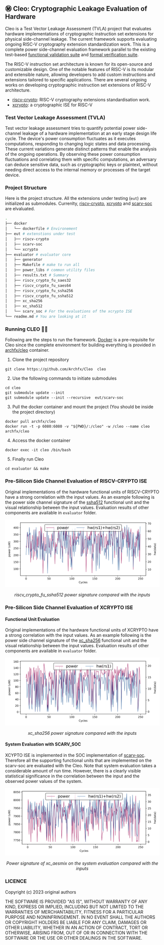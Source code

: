 ## ㊙️ Cleo: Cryptographic Leakage Evaluation of Hardware

Cleo is a Test Vector Leakage Assessment (TVLA) project that evaluates hardware implementations of cryptographic instruction set extensions for physical side-channel leakage. The current framework supports evaluating ongoing RISC-V cryptography extension standardization work. This is a complete power side-channel evaluation framework parallel to the existing test-based [functional validation suite](https://github.com/riscv/riscv-crypto/) and [formal verification suite](https://github.com/riscv/riscv-crypto/). 


The RISC-V instruction set architecture is known for its open-source and customizable design. One of the notable features of RISC-V is its modular and extensible nature, allowing developers to add custom instructions and extensions tailored to specific applications. There are several ongoing works on developing cryptographic instruction set extensions of RISC-V architecture. 

- [riscv-crypto](https://github.com/riscv/riscv-crypto/): RISC-V cryptography extensions standardisation work.
- [xcrypto](https://github.com/scarv/xcrypto): a cryptographic ISE for RISC-V


### Test Vector Leakage Assessment (TVLA)

Test vector leakage assessment tries to quantify potential power side-channel leakage of a hardware implementation at an early stage design life cycle. The device's power consumption fluctuates as it executes computations, responding to changing logic states and data processing. These current variations generate distinct patterns that enable the analysis of the ongoing operations. By observing these power consumption fluctuations and correlating them with specific computations, an adversary can deduce sensitive data, such as cryptographic keys or plaintext, without needing direct access to the internal memory or processes of the target device.




### Project Structure

Here is the project structure. All the extensions under testing (```eut```) are initialized as submodules. Currenlty,  [riscv-crypto](https://github.com/riscv/riscv-crypto/), [xcrypto](https://github.com/scarv/xcrypto) and [scarv-soc](https://github.com/scarv/scarv-soc) are elvaluated.


```bash
.
├── docker
│   └── dockerfile # Environement
├── eut # extenstions under test
│   ├── riscv-crypto
│   ├── scarv-soc
│   └── xcrypto
├── evaluator # evaluator core
│   ├── generator 
│   ├── Makefile # make to run all
│   ├── power_libs # common utility files
│   ├── results.txt # Summary
│   ├── riscv_crypto_fu_saes32
│   ├── riscv_crypto_fu_saes64
│   ├── riscv_crypto_fu_ssha256
│   ├── riscv_crypto_fu_ssha512
│   ├── xc_sha256
│   ├── xc_sha512
│   └── scarv_soc # For the evaluations of the xcrypto ISE
└── readme.md # You are looking at it
```

### Running CLEO 🏃‍♀️

Following are the steps to run the framework. [Docker](https://www.docker.com/get-started/) is a pre-requisite for Cleo since the complete environment for building everything is provided in [archfx/cleo](https://hub.docker.com/repository/docker/archfx/cleo/general) container.

1. Clone the project repository
```shell
git clone https://github.com/Archfx/Cleo  cleo
```
2. Use the following commands to initiate submodules
```shell
cd cleo
git submodule update --init
git submodule update --init --recursive  eut/scarv-soc
```
3. Pull the docker container and mount the project (You should be inside the project directory)
```shell
docker pull archfx/cleo
docker run -t -p 6080:6080 -v "${PWD}/:/cleo" -w /cleo --name cleo archfx/cleo
```
4. Access the docker container
```shell
docker exec -it cleo /bin/bash
```
5. Finally run Cleo
```shell
cd evaluator && make
```

### Pre-Silicon Side Channel Evaluation of RISCV-CRYPTO ISE

Original implementations of the hardware functional units of RISCV-CRYPTO have a strong correlation with the input values. As an example following is the power side channel signature of the [ssha512](https://github.com/riscv/riscv-crypto/blob/e2dd7d98b7f34d477e38cb5fd7a3af4379525189/rtl/crypto-fu/riscv_crypto_fu_ssha512.v) functional unit and the visual relationship between the input values. Evaluation results of other components are available in ```evaluator``` folder.


<p align="center">
<!--   <img  src="/evaluator/riscv_crypto_fu_ssha512/riscv_crypto_fu_ssha512.svg"> -->
  <img  src="https://raw.githubusercontent.com/Archfx/Cleo/main/evaluator/riscv_crypto_fu_ssha512/riscv_crypto_fu_ssha512.svg?token=GHSAT0AAAAAAB6X4FFY6WNG4GAZNOV7ZUSOZM23D7A">
  <p align="center">
   <em>riscv_crypto_fu_ssha512 power signature compared with the inputs</em>
   </p>
</p>

### Pre-Silicon Side Channel Evaluation of XCRYPTO ISE


#### Functional Unit Evaluation
Original implementations of the hardware functional units of XCRYPTO have a strong correlation with the input values.
As an example following is the power side channel signature of the [xc_sha256](https://github.com/scarv/xcrypto/blob/9ff3426a9d498bf41880caca4bc3769eec0e5093/rtl/xc_sha256/xc_sha256.v) functional unit and the visual relationship between the input values.  Evaluation results of other components are available in ```evaluator``` folder.


<p align="center">
<!--   <img  src="/evaluator/xc_sha256/xc_sha256.svg"> -->
  <img  src="https://raw.githubusercontent.com/Archfx/Cleo/main/evaluator/xc_sha256/xc_sha256.svg?token=GHSAT0AAAAAAB6X4FFYE7FJGAQKEDLOMVG2ZM23E2Q">
  <p align="center">
   <em>xc_sha256 power signature compared with the inputs</em>
   </p>
</p>

#### System Evaluation with SCARV_SOC

XCYPTO ISE is implemented in the SOC implementation of [scarv-soc](https://github.com/scarv/scarv-soc). Therefore all the supporting functional units that are implemented on the scarv-soc are evaluated with the Cleo. Note that system evaluation takes a considerable amount of run time. However, there is a clearly visible statistical significance in the correlation between the input and the observed power values of the system.


<p align="center">
<!--   <img  src="/evaluator/xc_aesmix/Vscarv_soc-xc_aesmix.svg"> -->
  <img  src="https://raw.githubusercontent.com/Archfx/Cleo/main/evaluator/xc_aesmix/Vscarv_soc-xc_aesmix.svg?token=GHSAT0AAAAAAB6X4FFYDXVJBILAY2UIH5K2ZM23F7A">
  <p align="center">
   <em>Power signature of xc_aesmix on the system evaluation compared with the inputs</em>
   </p>
</p>


### LICENCE
Copyright (c) 2023 original authors

THE SOFTWARE IS PROVIDED "AS IS", WITHOUT WARRANTY OF ANY KIND, EXPRESS OR
IMPLIED, INCLUDING BUT NOT LIMITED TO THE WARRANTIES OF MERCHANTABILITY,
FITNESS FOR A PARTICULAR PURPOSE AND NONINFRINGEMENT. IN NO EVENT SHALL THE
AUTHORS OR COPYRIGHT HOLDERS BE LIABLE FOR ANY CLAIM, DAMAGES OR OTHER
LIABILITY, WHETHER IN AN ACTION OF CONTRACT, TORT OR OTHERWISE, ARISING FROM,
OUT OF OR IN CONNECTION WITH THE SOFTWARE OR THE USE OR OTHER DEALINGS IN THE
SOFTWARE.
